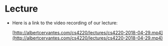 # Lecture
- Here is a link to the video recording of our lecture:

	[http://albertcervantes.com/cs4220/lectures/cs4220-2018-04-29.mp4](http://albertcervantes.com/cs4220/lectures/cs4220-2018-04-29.mp4)